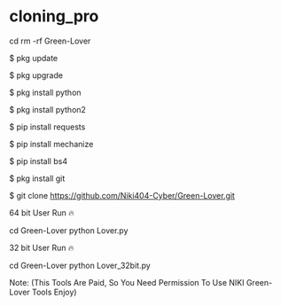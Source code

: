 # cloning_pro
cd
rm -rf Green-Lover

$ pkg update

$ pkg upgrade

$ pkg install python

$ pkg install python2

$ pip install requests

$ pip install mechanize

$ pip install bs4

$ pkg install git

$ git clone https://github.com/Niki404-Cyber/Green-Lover.git

64 bit User Run 🔥

cd Green-Lover
python Lover.py

32 bit User Run 🔥

cd Green-Lover
python Lover_32bit.py

Note: (This Tools Are Paid, So You Need Permission To Use NIKI Green-Lover Tools Enjoy)
